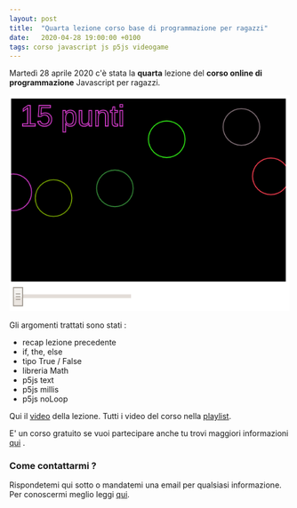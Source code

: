 ```yaml
---
layout: post
title:  "Quarta lezione corso base di programmazione per ragazzi"
date:   2020-04-28 19:00:00 +0100
tags: corso javascript js p5js videogame
---
```


Martedì 28 aprile 2020 c'è stata la **quarta** lezione del **corso online di programmazione** Javascript per ragazzi.

![screenshot](/assets/images/miniatura-lezione-004.png)

Gli argomenti trattati sono stati :

 - recap lezione precedente
 - if, the, else
 - tipo True / False
 - libreria Math
 - p5js text
 - p5js millis
 - p5js noLoop
 

Qui il [video](https://youtu.be/DF2HcoCLprg) della lezione.
Tutti i video del corso nella [playlist](https://www.youtube.com/playlist?list=PLg-JW6-YwE8DxSU5U0B89-QRtCPdFHW2W).

E' un corso gratuito se vuoi partecipare anche tu trovi maggiori informazioni [qui](/2020/03/28/corso-base-di-programmazione-videogame.html) .

### Come contattarmi ?

Rispondetemi qui sotto o mandatemi una email per qualsiasi informazione.
Per conoscermi meglio leggi [qui](/chi-sono).


 

